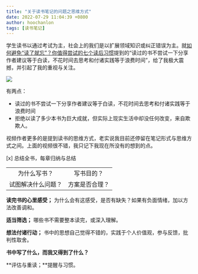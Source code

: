 ```yaml
---
title: "关于读书笔记的问题之思维方式"
date: 2022-07-29 11:04:39 +0800
author: hoochanlon
tags: [读书笔记]
---
```


学生读书以通过考试为主，社会上的我们是以扩展领域知识或纠正错误为主。就[如何避免“读了就忘”？你值得尝试的七个读后习惯](https://www.bilibili.com/video/BV1a94y1D7jy)提到的“读过的书不尝试一下分享作者建议等于白读，不花时间去思考和付诸实践等于浪费时间”，给了我极大震撼，并引起了我的重视与关注。

![](https://s1.ax1x.com/2022/07/29/vPSWsf.png)

有两点：

* 读过的书不尝试一下分享作者建议等于白读，不花时间去思考和付诸实践等于浪费时间
* 拒绝以读了多少本书为巨大成就，但实际上现实生活中却没任何改变，来自欺欺人。

<!-- more -->

视频作者更多的是提到读书的思维方式，老实说我目前还停留在笔记形式与思维方式之间。上面的视频很不错，我只记下我现在所没有的想到的点。


[x] 总结全书，每章归纳与总结

|   | |
|:--------: |:-----:|
|为什么写书？ | 写书目的？|
|试图解决什么问题？| 方案是否合理？|

**读完书的心里感受；** 为什么会有这感受，是否有缺失？如果有负面情绪，加以方法改善调和。

**适当筛选；** 哪些书不需要整本读完，或深入理解。

**想法付诸行动；** 书中的思想自己觉得不错的，实践于个人价值观，参与反馈，批判性取舍。

**书中写了什么，而我又得到了什么？**

**评估与重读；**提醒与习惯。
